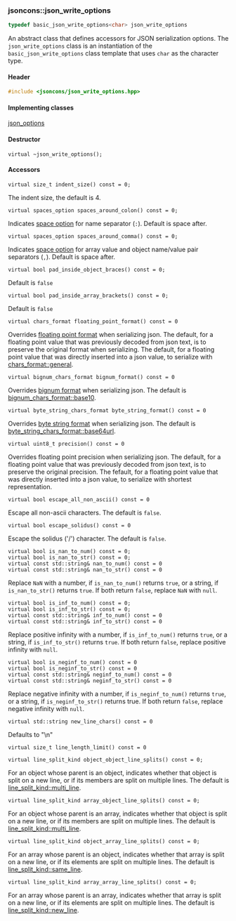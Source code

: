 ### jsoncons::json_write_options

```c++
typedef basic_json_write_options<char> json_write_options
```

An abstract class that defines accessors for JSON serialization options. The `json_write_options` class is an instantiation of the `basic_json_write_options` class template that uses `char` as the character type.

#### Header
```c++
#include <jsoncons/json_write_options.hpp>
```

#### Implementing classes

[json_options](json_options.md)

#### Destructor

    virtual ~json_write_options();

#### Accessors

    virtual size_t indent_size() const = 0;
The indent size, the default is 4.

    virtual spaces_option spaces_around_colon() const = 0;
Indicates [space option](spaces_option.md) for name separator (`:`). Default
is space after.

    virtual spaces_option spaces_around_comma() const = 0;
Indicates [space option](spaces_option.md) for array value and object name/value pair separators (`,`). Default
is space after.

    virtual bool pad_inside_object_braces() const = 0;
Default is `false`

    virtual bool pad_inside_array_brackets() const = 0;
Default is `false`

    virtual chars_format floating_point_format() const = 0 
Overrides [floating point format](chars_format.md) when serializing json.
The default, for a floating point value that was previously decoded from json text, is to preserve the original format when serializing.
The default, for a floating point value that was directly inserted into a json value, to serialize with [chars_format::general](chars_format.md). 

    virtual bignum_chars_format bignum_format() const = 0 
Overrides [bignum format](bignum_chars_format.md) when serializing json.
The default is [bignum_chars_format::base10](bignum_chars_format.md). 

    virtual byte_string_chars_format byte_string_format() const = 0 
Overrides [byte string format](byte_string_chars_format.md) when serializing json.
The default is [byte_string_chars_format::base64url](byte_string_chars_format.md). 

    virtual uint8_t precision() const = 0 
Overrides floating point precision when serializing json. 
The default, for a floating point value that was previously decoded from json text, is to preserve the original precision. 
The fefault, for a floating point value that was directly inserted into a json value, to serialize with shortest representation. 

    virtual bool escape_all_non_ascii() const = 0
Escape all non-ascii characters. The default is `false`.

    virtual bool escape_solidus() const = 0
Escape the solidus ('/') character. The default is `false`.

    virtual bool is_nan_to_num() const = 0; 
    virtual bool is_nan_to_str() const = 0; 
    virtual const std::string& nan_to_num() const = 0 
    virtual const std::string& nan_to_str() const = 0 
Replace `NaN` with a number, if `is_nan_to_num()` returns `true`,
or a string, if `is_nan_to_str()` returns `true`. If both
return `false`, replace `NaN` with `null`.

    virtual bool is_inf_to_num() const = 0;
    virtual bool is_inf_to_str() const = 0;
    virtual const std::string& inf_to_num() const = 0 
    virtual const std::string& inf_to_str() const = 0 
Replace positive infinity with a number, if `is_inf_to_num()` returns `true`,
or a string, if `is_inf_to_str()` returns `true`. If both
return `false`, replace positive infinity with `null`.

    virtual bool is_neginf_to_num() const = 0
    virtual bool is_neginf_to_str() const = 0
    virtual const std::string& neginf_to_num() const = 0 
    virtual const std::string& neginf_to_str() const = 0 
Replace negative infinity with a number, if `is_neginf_to_num()` returns `true`,
or a string, if `is_neginf_to_str()` returns true. If both
return `false`, replace negative infinity with `null`.

    virtual std::string new_line_chars() const = 0
Defaults to "\n"

    virtual size_t line_length_limit() const = 0

    virtual line_split_kind object_object_line_splits() const = 0;
For an object whose parent is an object, indicates whether that object is split on a new line, or if its members are split on multiple lines. The default is [line_split_kind::multi_line](line_split_kind.md).

    virtual line_split_kind array_object_line_splits() const = 0;
For an object whose parent is an array, indicates whether that object is split on a new line, or if its members are split on multiple lines. The default is [line_split_kind::multi_line](line_split_kind.md).

    virtual line_split_kind object_array_line_splits() const = 0;
For an array whose parent is an object, indicates whether that array is split on a new line, or if its elements are split on multiple lines. The default is [line_split_kind::same_line](line_split_kind.md).

    virtual line_split_kind array_array_line_splits() const = 0;
For an array whose parent is an array, indicates whether that array is split on a new line, or if its elements are split on multiple lines. The default is [line_split_kind::new_line](line_split_kind.md).

